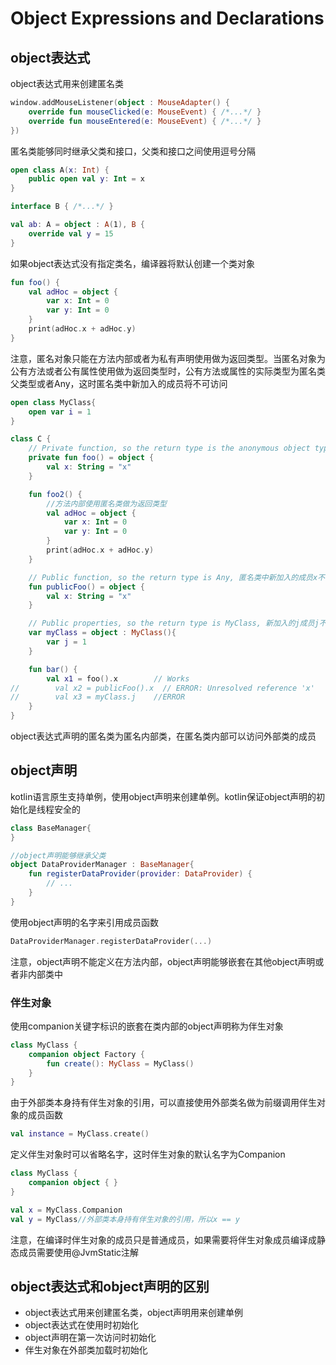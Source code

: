 # Object Expressions and Declarations
## object表达式
object表达式用来创建匿名类

```kotlin
window.addMouseListener(object : MouseAdapter() {
    override fun mouseClicked(e: MouseEvent) { /*...*/ }
    override fun mouseEntered(e: MouseEvent) { /*...*/ }
})
```

匿名类能够同时继承父类和接口，父类和接口之间使用逗号分隔

```kotlin
open class A(x: Int) {
    public open val y: Int = x
}

interface B { /*...*/ }

val ab: A = object : A(1), B {
    override val y = 15
}
```

如果object表达式没有指定类名，编译器将默认创建一个类对象

```kotlin
fun foo() {
    val adHoc = object {
        var x: Int = 0
        var y: Int = 0
    }
    print(adHoc.x + adHoc.y)
}
```

注意，匿名对象只能在方法内部或者为私有声明使用做为返回类型。当匿名对象为公有方法或者公有属性使用做为返回类型时，公有方法或属性的实际类型为匿名类父类型或者Any，这时匿名类中新加入的成员将不可访问

```kotlin
open class MyClass{
    open var i = 1
}

class C {
    // Private function, so the return type is the anonymous object type
    private fun foo() = object {
        val x: String = "x"
    }

    fun foo2() {
        //方法内部使用匿名类做为返回类型
        val adHoc = object {
            var x: Int = 0
            var y: Int = 0
        }
        print(adHoc.x + adHoc.y)
    }

    // Public function, so the return type is Any, 匿名类中新加入的成员x不能被访问
    fun publicFoo() = object {
        val x: String = "x"
    }

    // Public properties, so the return type is MyClass, 新加入的j成员j不能被访问
    var myClass = object : MyClass(){
        var j = 1
    }

    fun bar() {
        val x1 = foo().x        // Works
//        val x2 = publicFoo().x  // ERROR: Unresolved reference 'x'
//        val x3 = myClass.j    //ERROR
    }
}
```

object表达式声明的匿名类为匿名内部类，在匿名类内部可以访问外部类的成员

## object声明
kotlin语言原生支持单例，使用object声明来创建单例。kotlin保证object声明的初始化是线程安全的

```kotlin
class BaseManager{
}

//object声明能够继承父类
object DataProviderManager : BaseManager{
    fun registerDataProvider(provider: DataProvider) {
        // ...
    }
}
```

使用object声明的名字来引用成员函数

```kotlin
DataProviderManager.registerDataProvider(...)
```

注意，object声明不能定义在方法内部，object声明能够嵌套在其他object声明或者非内部类中

### 伴生对象
使用companion关键字标识的嵌套在类内部的object声明称为伴生对象

```kotlin
class MyClass {
    companion object Factory {
        fun create(): MyClass = MyClass()
    }
}
```

由于外部类本身持有伴生对象的引用，可以直接使用外部类名做为前缀调用伴生对象的成员函数

```kotlin
val instance = MyClass.create()
```

定义伴生对象时可以省略名字，这时伴生对象的默认名字为Companion

```kotlin
class MyClass {
    companion object { }
}

val x = MyClass.Companion
val y = MyClass//外部类本身持有伴生对象的引用，所以x == y
```

注意，在编译时伴生对象的成员只是普通成员，如果需要将伴生对象成员编译成静态成员需要使用@JvmStatic注解

## object表达式和object声明的区别
* object表达式用来创建匿名类，object声明用来创建单例
* object表达式在使用时初始化
* object声明在第一次访问时初始化
* 伴生对象在外部类加载时初始化

